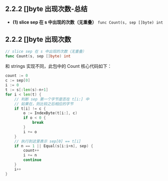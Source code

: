 ## 2.2.2 []byte 出现次数-总结

- **(1) slice sep 在 s 中出现的次数（无重叠）**
  `func Count(s, sep []byte) int`

## 2.2.2 []byte 出现次数

```go
// slice sep 在 s 中出现的次数（无重叠）
func Count(s, sep []byte) int
```

和 strings 实现不同，此包中的 Count 核心代码如下：

```go
count := 0
c := sep[0]
i := 0
t := s[:len(s)-n+1]
for i < len(t) {
    // 判断 sep 第一个字节是否在 t[i:] 中
    // 如果在，则比较之后相应的字节
    if t[i] != c {
        o := IndexByte(t[i:], c)
        if o < 0 {
            break
        }
        i += o
    }
    // 执行到这里表示 sep[0] == t[i]
    if n == 1 || Equal(s[i:i+n], sep) {
        count++
        i += n
        continue
    }
    i++
}
```
